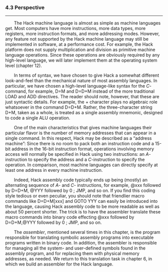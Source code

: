 ### 4.3 Perspective
---


&emsp;&emsp;The Hack machine language is almost as simple as machine languages get. Most computers have more instructions, more data types, more registers, more instruction formats, and more addressing modes. However, any feature not supported by the Hack machine language may still be implemented in software, at a performance cost. For example, the Hack platform does not supply multiplication and division as primitive machine language operations. Since these operations are obviously required by any high-level language, we will later implement them at the operating system level (chapter 12).

&emsp;&emsp;In terms of syntax, we have chosen to give Hack a somewhat different look-and-feel than the mechanical nature of most assembly languages. In particular, we have chosen a high-level language-like syntax for the <em>C</em>-command, for example, D=M and D=D+M instead of the more traditional LOAD and ADD directives. The reader should note, however, that these are just syntactic details. For example, the + character plays no algebraic role whatsoever in the command D=D+M. Rather, the three-character string D+M, taken as a whole, is treated as a single assembly mnemonic, designed to code a single ALU operation.

&emsp;&emsp;One of the main characteristics that gives machine languages their particular flavor is the number of memory addresses that can appear in a single command. In this respect, Hack may be described as a “address machine”: Since there is no room to pack both an instruction code and a 15-bit address in the 16-bit instruction format, operations involving memory access will normally be specified in Hack using two instructions: an <em>A</em>-instruction to specify the address and a <em>C</em>-instruction to specify the operation. In comparison, most machine languages can directly specify at least one address in every machine instruction.

&emsp;&emsp;Indeed, Hack assembly code typically ends up being (mostly) an alternating sequence of <em>A</em>- and <em>C</em>- instructions, for example, @xxx followed by D=D+M, @YYY followed by 0 ; JMP, and so on. If you find this coding style tedious or even peculiar, you should note that friendlier macro commands like D=D+M[xxx] and GOTO YYY can easily be introduced into the language, causing Hack assembly code to be more readable as well as about 50 percent shorter. The trick is to have the assembler translate these macro commands into binary code effecting @xxx followed by D=D+M,@YYY followed by 0 ; JMP, and so on.

&emsp;&emsp;The <em>assembler</em>, mentioned several times in this chapter, is the program responsible for translating symbolic assembly programs into executable programs written in binary code. In addition, the assembler is responsible for managing all the system- and user-defined symbols found in the assembly program, and for replacing them with physical memory addresses, as needed. We return to this translation task in chapter 6, in which we build an assembler for the Hack language.
